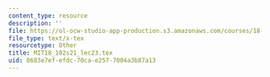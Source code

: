 ```yaml
---
content_type: resource
description: ''
file: https://ol-ocw-studio-app-production.s3.amazonaws.com/courses/18-102-introduction-to-functional-analysis-spring-2021/8683e7efefdc70cae2577004a3b87a13_MIT18_102s21_lec23.tex
file_type: text/x-tex
resourcetype: Other
title: MIT18_102s21_lec23.tex
uid: 8683e7ef-efdc-70ca-e257-7004a3b87a13
---
```

